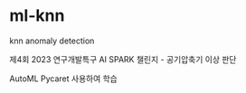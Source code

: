 # ml-knn
knn anomaly detection

제4회 2023 연구개발특구 AI SPARK 챌린지 - 공기압축기 이상 판단

AutoML Pycaret 사용하여  학습
